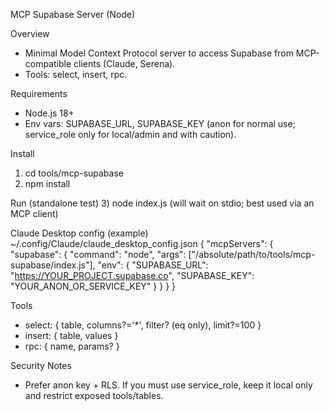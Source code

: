 MCP Supabase Server (Node)

Overview
- Minimal Model Context Protocol server to access Supabase from MCP-compatible clients (Claude, Serena).
- Tools: select, insert, rpc.

Requirements
- Node.js 18+
- Env vars: SUPABASE_URL, SUPABASE_KEY (anon for normal use; service_role only for local/admin and with caution).

Install
1) cd tools/mcp-supabase
2) npm install

Run (standalone test)
3) node index.js  (will wait on stdio; best used via an MCP client)

Claude Desktop config (example)
~/.config/Claude/claude_desktop_config.json
{
  "mcpServers": {
    "supabase": {
      "command": "node",
      "args": ["/absolute/path/to/tools/mcp-supabase/index.js"],
      "env": {
        "SUPABASE_URL": "https://YOUR_PROJECT.supabase.co",
        "SUPABASE_KEY": "YOUR_ANON_OR_SERVICE_KEY"
      }
    }
  }
}

Tools
- select: { table, columns?='*', filter? (eq only), limit?=100 }
- insert: { table, values }
- rpc: { name, params? }

Security Notes
- Prefer anon key + RLS. If you must use service_role, keep it local only and restrict exposed tools/tables.

